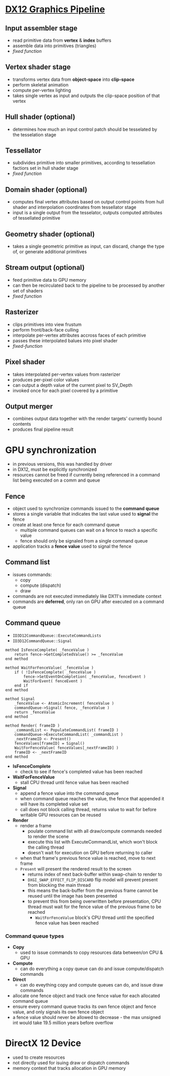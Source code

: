 # [DX12 Graphics Pipeline](https://www.3dgep.com/learning-directx-12-1/)
## Input assembler stage
* read primitive data from **vertex** & **index** buffers
* assemble data into primitives (triangles)
* *fixed function*
## Vertex shader stage
* transforms vertex data from **object-space** into **clip-space**
* perform skeletal animation
* compute per-vertex lighting
* takes single vertex as input and outputs the clip-space position of that vertex
## Hull shader (optional)
* determines how much an input control patch should be tesselated by the tesselation stage
## Tessellator
* subdivides primitive into smaller primitives, according to tessellation factiors set in hull shader stage
* *fixed function*
## Domain shader (optional)
* computes final vertex attributes based on output control points from hull shader and interpolation coordinates from tessellator stage
* input is a single output from the tesselator, outputs computed attributes of tessellated primitive
## Geometry shader (optional)
* takes a single geometric primitive as input, can discard, change the type of, or generate additional primitives
## Stream output (optional)
* feed primitive data to GPU memory
* can then be recirculated back to the pipeline to be processed by another set of shaders
* *fixed function*
## Rasterizer
* clips primitives into view frustum
* perform front/back-face culling
* interpolate per-vertex attributes accross faces of each primitive
* passes these interpolated balues into pixel shader
* *fixed-function*
## Pixel shader
* takes interpolated per-vertex values from rasterizer
* produces per-pixel color values
* can output a depth value of the current pixel to SV_Depth
* invoked once for each pixel covered by a primitive
## Output merger
* combines output data together with the render targets' currently bound contents
* produces final pipeline result

# GPU synchronization
* in previous versions, this was handled by driver
* in DX12, must be explicitly synchronized
* resources cannot be freed if currently being referenced in a command list being executed on a comm and queue
## Fence
* object used to synchronize commands issued to the **command queue**
* stores a single variable that indicates the last value used to **signal** the fence
* create at least one fence for each command queue
	* multiple command queues can wait on a fence to reach a specific value
	* fence should only be signaled from a single command queue
* application tracks a **fence value** used to signal the fence
## Command list
* issues commands:
	* copy
	* compute (dispatch)
	* draw
* commands are not executed immediately like DX11's immediate context
* commands are **deferred**, only ran on GPU after executed on a command queue
## Command queue
* `ID3D12CommandQueue::ExecuteCommandLists`
* `ID3D12CommandQueue::Signal`
```
method IsFenceComplete( _fenceValue )
    return fence->GetCompletedValue() >= _fenceValue
end method

method WaitForFenceValue( _fenceValue )
    if ( !IsFenceComplete( _fenceValue )
        fence->SetEventOnCompletion( _fenceValue, fenceEvent )
        WaitForEvent( fenceEvent )
    end if
end method

method Signal
    _fenceValue <- AtomicIncrement( fenceValue )
    commandQueue->Signal( fence, _fenceValue )
    return _fenceValue
end method

method Render( frameID )
    _commandList <- PopulateCommandList( frameID )
    commandQueue->ExecuteCommandList( _commandList )
    _nextFrameID <- Present()
    fenceValues[frameID] = Signal()
    WaitForFenceValue( fenceValues[_nextFrameID] )
    frameID <- _nextFrameID
end method
```
* **IsFenceComplete**
    * check to see if fence's completed value has been reached
* **WaitForFenceValue**
    * stall CPU thread until fence value has been reached
* **Signal**
    * append a fence value into the command queue
    * when command queue reaches the value, the fence that appended it will have its completed value set
    * call does not block calling thread, returns value to wait for before writable GPU resources can be reused
* **Render**
    * render a frame
        * poulate command list with all draw/compute commands needed to render the scene
        * execute this list with ExecuteCommandList, which won't block the calling thread
        * doesn't wait for execution on GPU before returning to caller
    * when that frame's previous fence value is reached, move to next frame
    * `Present` will present the rendered result to the screen
        * returns index of next back-buffer within swap-chain to render to
        * `DXGI_SWAP_EFFECT_FLIP_DISCARD` flip model will prevent present from blocking the main thread
        * this means the back-buffer from the previous frame cannot be reused until the image has been presented
        * to prevent this from being overwritten before presentation, CPU thread must wait for the fence value of the previous frame to be reached
            * `WaitForFenceValue` block's CPU thread until the specified fence value has been reached
### Command queue types 
* **Copy**
    * used to issue commands to copy resources data between/on CPU & GPU
* **Compute**
    * can do everything a copy queue can do and issue compute/dispatch commands
* **Direct**
    * can do eveything copy and compute queues can do, and issue draw commands
* allocate one fence object and track one fence value for each allocated command queue
* ensure every command queue tracks its own fence object and fence value, and only signals its own fence object
* a fence value should never be allowed to decrease - the max unsigned int would take 19.5 million years before overflow
# DirectX 12 Device
* used to create resources
* not directly used for isuing draw or dispatch commands
* memory context that tracks allocation in GPU memory
